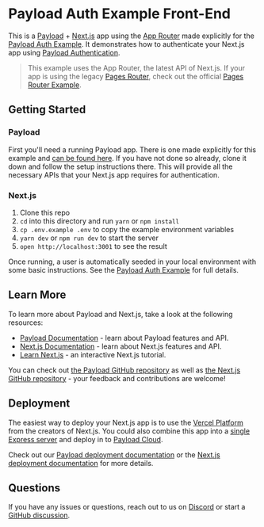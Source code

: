 # Payload Auth Example Front-End

This is a [Payload](https://mzinga.io) + [Next.js](https://nextjs.org) app using the [App Router](https://nextjs.org/docs/app) made explicitly for the [Payload Auth Example](https://github.com/mzinga-io/mzinga-core/tree/main/examples/auth). It demonstrates how to authenticate your Next.js app using [Payload Authentication](https://mzinga.io/docs/authentication/overview).

> This example uses the App Router, the latest API of Next.js. If your app is using the legacy [Pages Router](https://nextjs.org/docs/pages), check out the official [Pages Router Example](https://github.com/mzinga-io/mzinga-core/tree/main/examples/auth/next-pages).

## Getting Started

### Payload

First you'll need a running Payload app. There is one made explicitly for this example and [can be found here](https://github.com/mzinga-io/mzinga-core/tree/main/examples/auth/payload). If you have not done so already, clone it down and follow the setup instructions there. This will provide all the necessary APIs that your Next.js app requires for authentication.

### Next.js

1. Clone this repo
2. `cd` into this directory and run `yarn` or `npm install`
3. `cp .env.example .env` to copy the example environment variables
4. `yarn dev` or `npm run dev` to start the server
5. `open http://localhost:3001` to see the result

Once running, a user is automatically seeded in your local environment with some basic instructions. See the [Payload Auth Example](https://github.com/mzinga-io/mzinga-core/tree/main/examples/auth) for full details.

## Learn More

To learn more about Payload and Next.js, take a look at the following resources:

- [Payload Documentation](https://mzinga.io/docs) - learn about Payload features and API.
- [Next.js Documentation](https://nextjs.org/docs) - learn about Next.js features and API.
- [Learn Next.js](https://nextjs.org/learn) - an interactive Next.js tutorial.

You can check out [the Payload GitHub repository](https://github.com/mzinga-io/mzinga-core) as well as [the Next.js GitHub repository](https://github.com/vercel/next.js) - your feedback and contributions are welcome!

## Deployment

The easiest way to deploy your Next.js app is to use the [Vercel Platform](https://vercel.com/new) from the creators of Next.js. You could also combine this app into a [single Express server](https://github.com/mzinga-io/mzinga-core/tree/main/examples/custom-server) and deploy in to [Payload Cloud](https://mzinga.io/new/import).

Check out our [Payload deployment documentation](https://mzinga.io/docs/production/deployment) or the [Next.js deployment documentation](https://nextjs.org/docs/deployment) for more details.

## Questions

If you have any issues or questions, reach out to us on [Discord](https://discord.com/invite/payload) or start a [GitHub discussion](https://github.com/mzinga-io/mzinga-core/discussions).
